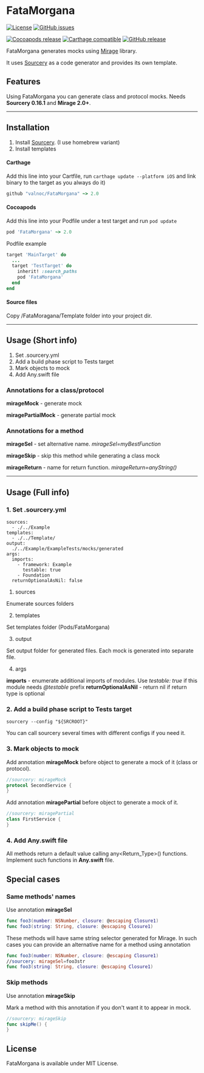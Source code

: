 # FataMorgana
[![License](https://img.shields.io/github/license/valnoc/FataMorgana.svg)](https://github.com/valnoc/FataMorgana/blob/master/LICENSE) [![GitHub issues](https://img.shields.io/github/issues-raw/valnoc/FataMorgana.svg)](https://github.com/valnoc/FataMorgana/issues) 

[![Cocoapods release](https://img.shields.io/cocoapods/v/FataMorgana.svg)]() [![Carthage compatible](https://img.shields.io/badge/Carthage-compatible-4BC51D.svg?style=flat)](https://github.com/Carthage/Carthage) [![GitHub release](https://img.shields.io/github/release/valnoc/FataMorgana.svg)](https://github.com/valnoc/FataMorgana/releases) 

FataMorgana generates mocks using [Mirage](https://github.com/valnoc/Mirage) library.

It uses [Sourcery](https://github.com/krzysztofzablocki/Sourcery) as a code generator and provides its own template.

## Features
Using FataMorgana you can generate class and protocol mocks.
Needs **Sourcery 0.16.1** and **Mirage 2.0+**.

---
## Installation
1. Install [Sourcery](https://github.com/krzysztofzablocki/Sourcery). (I use homebrew variant)
2. Install templates

#### Carthage
Add this line into your Cartfile, run `carthage update --platform iOS` and link binary to the target as you always do it)
```ruby
github "valnoc/FataMorgana" ~> 2.0
```

#### Cocoapods
Add this line into your Podfile under a test target and run `pod update`
```ruby
pod 'FataMorgana' ~> 2.0
```

Podfile example
```ruby
target 'MainTarget' do
  ...
  target 'TestTarget' do
    inherit! :search_paths
    pod 'FataMorgana'
  end
end
```

#### Source files
Copy /FataMoragana/Template folder into your project dir.

---
## Usage (Short info)
1. Set .sourcery.yml
2. Add a build phase script to Tests target
3. Mark objects to mock
4. Add Any.swift file

### Annotations for a class/protocol

**mirageMock** - generate mock

**miragePartialMock** - generate partial mock

### Annotations for a method

**mirageSel** - set alternative name. *mirageSel=myBestFunction*

**mirageSkip** - skip this method while generating a class mock

**mirageReturn** - name for return function. *mirageReturn=anyString()*

---
## Usage (Full info)

### 1. Set .sourcery.yml
```
sources:
  - ./../Example
templates:
  - ./../Template/
output: 
  ./../Example/ExampleTests/mocks/generated
args:
  imports: 
    - framework: Example
      testable: true
    - Foundation
  returnOptionalAsNil: false
```
1. sources

Enumerate sources folders

2. templates

Set templates folder (Pods/FataMorgana)

3. output

Set output folder for generated files. Each mock is generated into separate file.

4. args

**imports** - enumerate additional imports of modules. Use *testable: true* if this module needs *@testable* prefix
**returnOptionalAsNil** - return nil if return type is optional

### 2. Add a build phase script to Tests target
```
sourcery --config "${SRCROOT}"
```
You can call sourcery several times with different configs if you need it.

### 3. Mark objects to mock
Add annotation **mirageMock** before object to generate a mock of it (class or protocol).
```swift
//sourcery: mirageMock
protocol SecondService {
}
```
Add annotation **miragePartial** before object to generate a mock of it.
```swift
//sourcery: miragePartial
class FirstService {
}
```
### 4. Add Any.swift file
All methods return a default value calling any<Return_Type>() functions.
Implement such functions in **Any.swift** file.

## Special cases
### Same methods' names
Use annotation **mirageSel**
```swift
func foo3(number: NSNumber, closure: @escaping Closure1)
func foo3(string: String, closure: @escaping Closure1)
```
These methods will have same string selector generated for Mirage.
In such cases you can provide an alternative name for a method using annotation
```swift
func foo3(number: NSNumber, closure: @escaping Closure1)
//sourcery: mirageSel=foo3str
func foo3(string: String, closure: @escaping Closure1)
```

### Skip methods
Use annotation **mirageSkip**

Mark a method with this annotation if you don't want it to appear in mock.
```swift
//sourcery: mirageSkip
func skipMe() {
}
```

## License
FataMorgana is available under MIT License.
